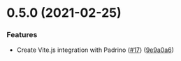 # 0.5.0 (2021-02-25)


### Features

* Create Vite.js integration with Padrino ([#17](https://github.com/ElMassimo/vite_ruby/issues/17)) ([9e9a0a6](https://github.com/ElMassimo/vite_ruby/commit/9e9a0a67abceed0a784d3c2e0554c717d7f5d1d6))



